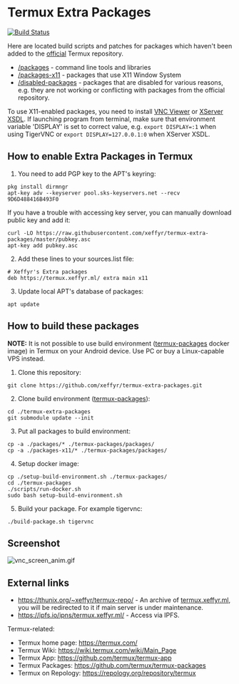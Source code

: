 # Termux Extra Packages

[![Build Status](https://travis-ci.org/xeffyr/termux-extra-packages.svg?branch=master)](https://travis-ci.org/xeffyr/termux-extra-packages)

Here are located build scripts and patches for packages which haven't been added to the [official](https://github.com/termux/termux-packages) Termux repository.

* [/packages](/packages) - command line tools and libraries
* [/packages-x11](/packages-x11) - packages that use X11 Window System
* [/disabled-packages](/disabled-packages) - packages that are disabled for various reasons, e.g. they are not working or conflicting with packages from the official repository.

To use X11-enabled packages, you need to install [VNC Viewer](https://play.google.com/store/apps/details?id=com.realvnc.viewer.android) or [XServer XSDL](https://play.google.com/store/apps/details?id=x.org.server). If launching program from terminal, make sure that environment variable 'DISPLAY' is set to correct value, e.g. `export DISPLAY=:1` when using TigerVNC or `export DISPLAY=127.0.0.1:0` when XServer XSDL.

## How to enable Extra Packages in Termux
1. You need to add PGP key to the APT's keyring:
```
pkg install dirmngr
apt-key adv --keyserver pool.sks-keyservers.net --recv 9D6D488416B493F0
```
If you have a trouble with accessing key server, you can manually download public key and add it:
```
curl -LO https://raw.githubusercontent.com/xeffyr/termux-extra-packages/master/pubkey.asc
apt-key add pubkey.asc
```

2. Add these lines to your sources.list file:
```
# Xeffyr's Extra packages
deb https://termux.xeffyr.ml/ extra main x11
```

3. Update local APT's database of packages:
```
apt update
```

## How to build these packages
**NOTE:** It is not possible to use build environment ([termux-packages](https://github.com/termux/termux-packages.git) docker image) in Termux on your Android device. Use PC or buy a Linux-capable VPS instead.

1. Clone this repository:
```
git clone https://github.com/xeffyr/termux-extra-packages.git
```

2. Clone build environment ([termux-packages](https://github.com/termux/termux-packages)):
```
cd ./termux-extra-packages
git submodule update --init
```

3. Put all packages to build environment:
```
cp -a ./packages/* ./termux-packages/packages/
cp -a ./packages-x11/* ./termux-packages/packages/
```

4. Setup docker image:
```
cp ./setup-build-environment.sh ./termux-packages/
cd ./termux-packages
./scripts/run-docker.sh
sudo bash setup-build-environment.sh
```

5. Build your package. For example tigervnc:
```
./build-package.sh tigervnc
```

## Screenshot
![vnc_screen_anim.gif](/screenshots/vnc_screen_anim.gif "TigerVNC + FluxBox")

## External links
* https://thunix.org/~xeffyr/termux-repo/ - An archive of [termux.xeffyr.ml](https://termux.xeffyr.ml), you will be redirected to it if main server is under maintenance.
* https://ipfs.io/ipns/termux.xeffyr.ml/ - Access via IPFS.

Termux-related:
* Termux home page: https://termux.com/
* Termux Wiki: https://wiki.termux.com/wiki/Main_Page
* Termux App: https://github.com/termux/termux-app
* Termux Packages: https://github.com/termux/termux-packages
* Termux on Repology: https://repology.org/repository/termux
